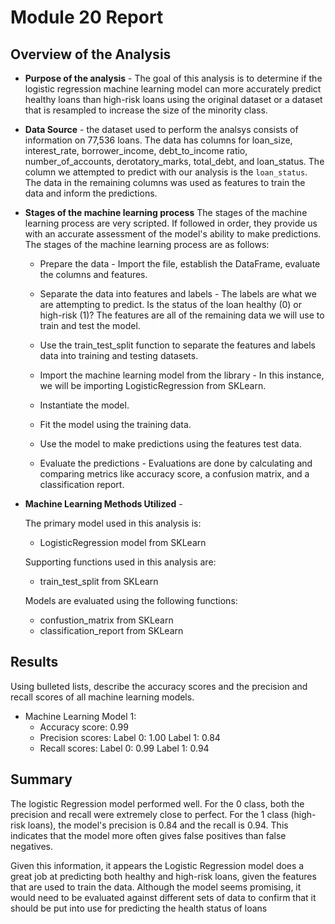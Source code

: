 # Module 20 Report

## Overview of the Analysis

* **Purpose of the analysis** - The goal of this analysis is to determine if the logistic regression machine learning model can more accurately predict healthy loans than high-risk loans using the original dataset or a dataset that is resampled to increase the size of the minority class.

* **Data Source** - the dataset used to perform the analsys consists of information on 77,536 loans. The data has columns for loan_size, interest_rate, borrower_income, debt_to_income ratio, number_of_accounts, derotatory_marks, total_debt, and loan_status. The column we attempted to predict with our analysis is the `loan_status`. The data in the remaining columns was used as features to train the data and inform the predictions.

* **Stages of the machine learning process** The stages of the machine learning process are very scripted. If followed in order, they provide us with an accurate assessment of the model's ability to make predictions. The stages of the machine learning process are as follows:

    - Prepare the data - Import the file, establish the DataFrame, evaluate the columns and features. 
    
    - Separate the data into features and labels - The labels are what we are attempting to predict. Is the status of the loan healthy (0) or high-risk (1)? The features are all of the remaining data we will use to train and test the model.
    
    - Use the train_test_split function to separate the features and labels data into training and testing datasets. 
    
    - Import the machine learning model from the library - In this instance, we will be importing LogisticRegression from SKLearn. 
    
    - Instantiate the model.
    
    - Fit the model using the training data.
    
    - Use the model to make predictions using the features test data.
    
    - Evaluate the predictions - Evaluations are done by calculating and comparing metrics like accuracy score, a confusion matrix, and a classification report.
    
* **Machine Learning Methods Utilized** - 

    The primary model used in this analysis is:

    - LogisticRegression model from SKLearn
    
    Supporting functions used in this analysis are:
    
    - train_test_split from SKLearn
    
    Models are evaluated using the following functions:

    - confustion_matrix from SKLearn
    - classification_report from SKLearn

## Results

Using bulleted lists, describe the accuracy scores and the precision and recall scores of all machine learning models.

* Machine Learning Model 1:
    - Accuracy score: 0.99
    - Precision scores: Label 0: 1.00 Label 1: 0.84
    - Recall scores: Label 0: 0.99 Label 1: 0.94

## Summary

The logistic Regression model performed well. For the 0 class, both the precision and recall were extremely close to perfect. For the 1 class (high-risk loans), the model's precision is 0.84 and the recall is 0.94. This indicates that the model more often gives false positives than false negatives.

Given this information, it appears the Logistic Regression model does a great job at predicting both healthy and high-risk loans, given the features that are used to train the data. Although the model seems promising, it would need to be evaluated against different sets of data to confirm that it should be put into use for predicting the health status of loans